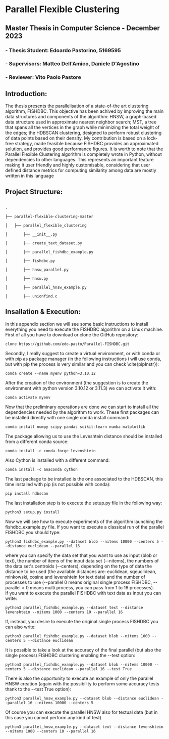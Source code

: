 # **Parallel Flexible Clustering**

## **Master Thesis in Computer Science - December 2023** 

### - Thesis Student: Edoardo Pastorino, 5169595

### - Supervisors: Matteo Dell'Amico, Daniele D'Agostino
### - Reviewer: Vito Paolo Pastore


## Introduction:
The thesis presents the parallelisation of a state-of-the art clustering algorithm, FISHDBC.
This objective has been achived by improving the main data structures and components of
the algorithm: HNSW, a graph-based data structure used in approximate nearest neighbor
search; MST, a tree that spans all the vertices in the graph while minimizing the total
weight of the edges; the HDBSCAN clustering, designed to perform robust clustering of
data points based on their density. My contribution is based on a lock-free strategy,
made feasible because FISHDBC provides an approximated solution, and provides good
performance figures. It is worth to note that the Parallel Flexible Clustering algorithm is
completely wrote in Python, without dependencies to other languages. This represents an
important feature making it user friendly and highly customisable, considering that user
defined distance metrics for computing similarity among data are mostly written in this
language

## Project Structure:

```

.

├── parallel-flexible-clustering-master

│   ├── parallel_flexible_clustering

│       ├── __init__.py

│       ├── create_text_dataset.py

│       ├── parallel_fishdbc_example.py
    
│       ├── fishdbc.py

│       ├── hnsw_parallel.py

│       ├── hnsw.py

│       ├── parallel_hnsw_example.py

│       ├── unionfind.c

```

## Insallation & Execution:

In this appendix section we will see some basic instructions to install everything you need to execute the FISHDBC algorithm on a Linux machine.
First of all you have to download or clone the GitHub repository: 
```
clone https://github.com/edo-pasto/Parallel-FISHDBC.git
```
Secondly, I really suggest to create a virtual environment, or with conda or with pip as package manager (in the following instructions i will use conda, but with pip the process is very similar and you can check \cite{pipInstr}):
```
conda create --name myenv python=3.10.12
```
After the creation of the environment (the suggestion is to create the environment with python version 3.10.12 or 3.11.3) we can activate it with:
```
conda activate myenv
```
Now that the preliminary operations are done we can start to install all the dependencies needed by the algorithm to work. These first packages can be installed directly with one single conda install command:
```
conda install numpy scipy pandas scikit-learn numba matplotlib   
```
The package allowing us to use the Leveshtein distance should be installed from a different conda source:
```
conda install -c conda-forge levenshtein
```
Also Cython is installed with a different command:
```
conda install -c anaconda cython
```
The last package to be installed is the one associated to the HDBSCAN, this time installed with pip (is not possible with conda):
```
pip install hdbscan
```
The last installation step is to execute the setup.py file in the following way:
```
python3 setup.py install
```
Now we will see how to execute experiments of the algorithm launching the fishdbc\_example.py file.
If you want to execute a classical run of the parallel FISHDBC you should type:
```
python3 fishdbc_example.py --dataset blob --nitems 10000 --centers 5 --distance euclidean --parallel 16
```
where you can specify the data set that you want to use as input (blob or text), the number of items of the input data set (--nitems), the numbers of the data set's centroids (--centers), depending on the type of data the distance to be used (the available distances are: euclidean, sqeuclidean, minkowski, cosine and levenshtein for text data) and the number of processes to use (--parallel 0 means original single process FISHDBC, --parallel > 0 means multi process, you can pass from 1 to 16 processes).    
If you want to execute the parallel FISHDBC with text data as input you can write:
```
python3 parallel_fishdbc_example.py --dataset text --distance levenshtein --nitems 1000 --centers 10 --parallel 16
```
If, instead, you desire to execute the original single process FISHDBC you can also write:
```
python3 parallel_fishdbc_example.py --dataset blob --nitems 1000 --centers 5 --distance euclidean 
```
It is possible to take a look at the accuracy of the final parallel (but also the single process) FISHDBC clustering enabling the --test option:
```
python3 parallel_fishdbc_example.py --dataset blob --nitems 10000 --centers 5 --distance euclidean --parallel 16 --test True
```
There is also the opportunity to execute an example of only the parallel HNSW creation (again with the possibility to perform some accuracy tests thank to the --test True option):
```
python3 parallel_hnsw_example.py --dataset blob --distance euclidean --parallel 16 --nitems 10000 --centers 5
```
Of course you can execute the parallel HNSW also for textual data (but in this case you cannot perform any kind of test)
```
python3 parallel_hnsw_example.py --dataset text --distance levenshtein --nitems 1000 --centers 10 --parallel 16
```

